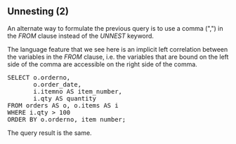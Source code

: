 ## Unnesting (2)

An alternate way to formulate the previous query is to use a comma (",") in
the *FROM* clause instead of the *UNNEST* keyword.

The language feature that we see here is an implicit left correlation between
the variables in the *FROM* clause, i.e. the variables that are bound on the
left side of the comma are accessible on the right side of the comma.

<pre id="example">
SELECT o.orderno,
       o.order_date,
       i.itemno AS item_number,
       i.qty AS quantity
FROM orders AS o, o.items AS i
WHERE i.qty > 100
ORDER BY o.orderno, item_number;
</pre>

The query result is the same.
